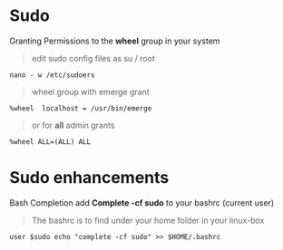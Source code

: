 # Sudo
Granting Permissions to the **wheel** group in your system
> edit sudo config files as su / root
```
nano - w /etc/sudoers
```
> wheel group with emerge grant
```
%wheel  localhost = /usr/bin/emerge
```
> or for **all** admin grants
```
%wheel ALL=(ALL) ALL
```

# Sudo enhancements
Bash Completion add **Complete -cf sudo** to your bashrc (current user)
> The bashrc is to find under your home folder in your linux-box
```
user $sudo echo "complete -cf sudo" >> $HOME/.bashrc
```
